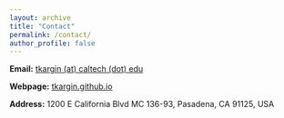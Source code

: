 ```yaml
---
layout: archive
title: "Contact"
permalink: /contact/
author_profile: false
---
```



**Email:** [tkargin (at) caltech (dot) edu](tkargin@caltech.edu)

**Webpage:** [tkargin.github.io](https://tkargin.github.io/)

**Address:** 1200 E California Blvd MC 136-93, Pasadena, CA 91125, USA
